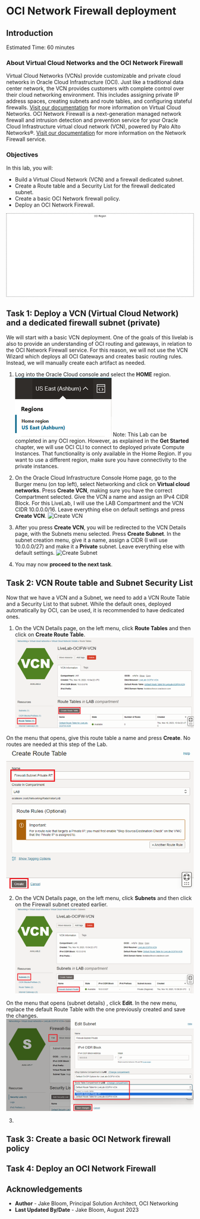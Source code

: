 # OCI Network Firewall deployment

## Introduction

Estimated Time: 60 minutes

### About Virtual Cloud Networks and the OCI Network Firewall

Virtual Cloud Networks (VCNs) provide customizable and private cloud networks in Oracle Cloud Infrastructure (OCI). Just like a traditional data center network, the VCN provides customers with complete control over their cloud networking environment. This includes assigning private IP address spaces, creating subnets and route tables, and configuring stateful firewalls. [Visit our documentation](https://docs.oracle.com/en-us/iaas/Content/Network/Tasks/Overview_of_VCNs_and_Subnets.htm) for more information on Virtual Cloud Networks.
OCI Network Firewall is a next-generation managed network firewall and intrusion detection and prevention service for your Oracle Cloud Infrastructure virtual cloud network (VCN), powered by Palo Alto Networks®. [Visit our documentation](https://docs.oracle.com/en-us/iaas/Content/network-firewall/home.htm) for more information on the Network Firewall service.

### Objectives

In this lab, you will:

* Build a Virtual Cloud Network (VCN) and a firewall dedicated subnet.
* Create a Route table and a Security List for the firewall dedicated subnet.
* Create a basic OCI Network firewall policy.
* Deploy an OCI Network Firewall.

![lab1](images/lab1.png)

## Task 1: Deploy a VCN (Virtual Cloud Network) and a dedicated firewall subnet (private)

We will start with a basic VCN deployment. One of the goals of this livelab is also to provide an understanding of OCI routing and gateways, in relation to the OCI Network Firewall service. For this reason, we will not use the VCN Wizard which deploys all OCI Gateways and creates basic routing rules. Instead, we will manually create each artifact as needed.

1. Log into the Oracle Cloud console and select the **HOME** region.
  ![Ashburn Region Select](images/home.png)
  Note: This Lab can be completed in any OCI region. However, as explained in the **Get Started** chapter, we will use OCI CLI to connect to deployed private Compute Instances. That functionality is only available in the Home Region. If you want to use a different region, make sure you have connectivity to the private instances.
2. On the Oracle Cloud Infrastructure Console Home page, go to the Burger menu (on top left), select Networking and click on **Virtual cloud networks**. Press **Create VCN**, making sure you have the correct Compartment selected. Give the VCN a name and assign an IPv4 CIDR Block. For this LiveLab, I will use the LAB Compartment and the VCN CIDR 10.0.0.0/16. Leave everything else on default settings and press **Create VCN**.
  ![Create VCN](images/createvcn.png)
3. After you press **Create VCN**, you will be redirected to the VCN Details page, with the Subnets menu selected. Press **Create Subnet**. In the subnet creation menu, give it a name, assign a CIDR (I will use 10.0.0.0/27) and make it a **Private** subnet. Leave everything else with default settings.
  ![Create Subnet](images/createsubnet.png)

4. You may now **proceed to the next task**.

## Task 2: VCN Route table and Subnet Security List

Now that we have a VCN and a Subnet, we need to add a VCN Route Table and a Security List to that subnet. While the default ones, deployed automatically by OCI, can be used, it is recommended to have dedicated ones.

1. On the VCN Details page, on the left menu, click **Route Tables** and then click on **Create Route Table**.
  ![Create route table1](images/creatert1.png)

On the menu that opens, give this route table a name and press **Create**. No routes are needed at this step of the Lab.
   ![Create route table2](images/creatert2.png)

2. On the VCN Details page, on the left menu, click **Subnets** and then click on the Firewall subnet created earlier.
   ![Click subnet](images/clicksubnet.png)

On the menu that opens (subnet details) , click **Edit**. In the new menu, replace the default Route Table with the one previously created and save the changes.
   ![Replace Route Table](images/subnetrt.png)

3.  



## Task 3: Create a basic OCI Network firewall policy

## Task 4: Deploy an OCI Network Firewall

## Acknowledgements

* **Author** - Jake Bloom, Principal Solution Architect, OCI Networking
* **Last Updated By/Date** - Jake Bloom, August 2023
